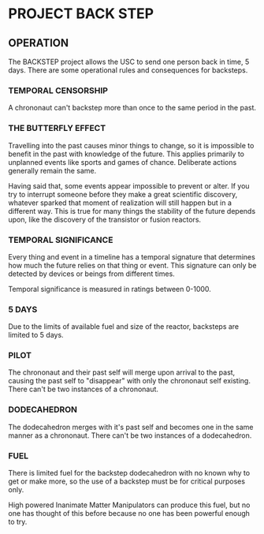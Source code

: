 # PROJECT BACK STEP

## OPERATION
The BACKSTEP project allows the USC to send one person back in time, 5 days. There are some operational rules and consequences for backsteps.

### TEMPORAL CENSORSHIP
A chrononaut can't backstep more than once to the same period in the past.

### THE BUTTERFLY EFFECT
Travelling into the past causes minor things to change, so it is impossible to benefit in the past with knowledge of the future. This applies primarily to unplanned events like sports and games of chance. Deliberate actions generally remain the same.

Having said that, some events appear impossible to prevent or alter. If you try to interrupt someone before they make a great scientific discovery, whatever sparked that moment of realization will still happen but in a different way. This is true for many things the stability of the future depends upon, like the discovery of the transistor or fusion reactors.

### TEMPORAL SIGNIFICANCE
Every thing and event in a timeline has a temporal signature that determines how much the future relies on that thing or event. This signature can only be detected by devices or beings from different times.

Temporal significance is measured in ratings between 0-1000.

### 5 DAYS
Due to the limits of available fuel and size of the reactor, backsteps are limited to 5 days.

### PILOT
The chrononaut and their past self will merge upon arrival to the past, causing the past self to "disappear" with only the chrononaut self existing. There can't be two instances of a chrononaut.

### DODECAHEDRON
The dodecahedron merges with it's past self and becomes one in the same manner as a chrononaut. There can't be two instances of a dodecahedron.

### FUEL
There is limited fuel for the backstep dodecahedron with no known why to get or make more, so the use of a backstep must be for critical purposes only.

High powered Inanimate Matter Manipulators can produce this fuel, but no one has thought of this before because no one has been powerful enough to try.